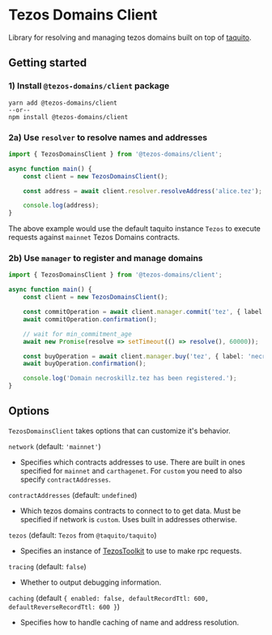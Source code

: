 # Tezos Domains Client

Library for resolving and managing tezos domains built on top of [taquito](https://tezostaquito.io/).

## Getting started

### 1) Install `@tezos-domains/client` package
```
yarn add @tezos-domains/client
--or--
npm install @tezos-domains/client
```

### 2a) Use `resolver` to resolve names and addresses

```ts
import { TezosDomainsClient } from '@tezos-domains/client';

async function main() {
    const client = new TezosDomainsClient();

    const address = await client.resolver.resolveAddress('alice.tez');

    console.log(address);
}
```

The above example would use the default taquito instance `Tezos` to execute requests against `mainnet` Tezos Domains contracts.

### 2b) Use `manager` to register and manage domains

```ts
import { TezosDomainsClient } from '@tezos-domains/client';

async function main() {
    const client = new TezosDomainsClient();

    const commitOperation = await client.manager.commit('tez', { label: 'necroskillz', owner: 'tz1VxMudmADssPp6FPDGRsvJXE41DD6i9g6n' });
    await commitOperation.confirmation();

    // wait for min_commitment_age
    await new Promise(resolve => setTimeout(() => resolve(), 60000));

    const buyOperation = await client.manager.buy('tez', { label: 'necroskillz', owner: 'tz1VxMudmADssPp6FPDGRsvJXE41DD6i9g6n', duration: 365 });
    await buyOperation.confirmation();

    console.log('Domain necroskillz.tez has been registered.');
}
```

## Options
`TezosDomainsClient` takes options that can customize it's behavior.

`network` (default: `'mainnet'`)

 - Specifies which contracts addresses to use. There are built in ones specified for `mainnet` and `carthagenet`. For `custom` you need to also specify `contractAddresses`. 

`contractAddresses` (default: `undefined`)

 - Which tezos domains contracts to connect to to get data. Must be specified if network is `custom`. Uses built in addresses otherwise.

`tezos` (default: `Tezos` from `@taquito/taquito`)

 - Specifies an instance of [TezosToolkit](https://tezostaquito.io/typedoc/classes/_taquito_taquito.tezostoolkit.html) to use to make rpc requests.

`tracing` (default: `false`)

 - Whether to output debugging information.

`caching` (default `{ enabled: false, defaultRecordTtl: 600, defaultReverseRecordTtl: 600 }`)

 - Specifies how to handle caching of name and address resolution.
